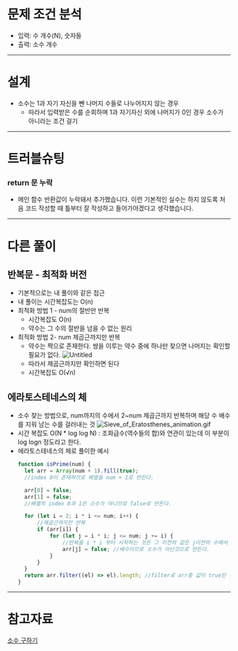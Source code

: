 # 문제 조건 분석

- 입력: 수 개수(N), 숫자들
- 출력: 소수 개수

---

# 설계

- 소수는 1과 자기 자신을 뺀 나머지 수들로 나누어지지 않는 경우
  - 따라서 입력받은 수를 순회하며 1과 자기자신 외에 나머지가 0인 경우 소수가 아니라는 조건 걸기

---

# 트러블슈팅

### return 문 누락

- 메인 함수 반환값이 누락돼서 추가했습니다. 이런 기본적인 실수는 하지 않도록 처음 코드 작성할 때 틀부터 잘 작성하고 들어가야겠다고 생각했습니다.

---

# 다른 풀이

## 반복문 - 최적화 버전

- 기본적으로는 내 풀이와 같은 접근
- 내 풀이는 시간복잡도는 O(n)
- 최적화 방법 1 - num의 절반만 반복
  - 시간복잡도 O(n)
  - 약수는 그 수의 절반을 넘을 수 없는 원리
- 최적화 방법 2- num 제곱근까지만 반복
  - 약수는 짝으로 존재한다. 쌍을 이루는 약수 중에 하나만 찾으면 나머지는 확인할 필요가 없다.
    ![Untitled](https://prod-files-secure.s3.us-west-2.amazonaws.com/78cca2b3-abb7-4956-b949-83ad406f351d/fcfe66e6-cb57-4ed9-ad7f-934db4422934/Untitled.png)
  - 따라서 제곱근까지만 확인하면 된다
  - 시간복잡도 O(√n)

## 에라토스테네스의 체

- 소수 찾는 방법으로, num까지의 수에서 2~num 제곱근까지 반복하며 해당 수 배수를 지워 남는 수를 걸러내는 것
  ![Sieve_of_Eratosthenes_animation.gif](https://prod-files-secure.s3.us-west-2.amazonaws.com/78cca2b3-abb7-4956-b949-83ad406f351d/cd39c58d-2c6a-40bc-b9c7-509628ebc886/Sieve_of_Eratosthenes_animation.gif)
- 시간 복잡도 O(N \* log log N) : 조화급수(역수들의 합)와 연관이 있는데 이 부분이 log logn 정도라고 한다.
- 에라토스테네스의 체로 풀이한 예시
  ```jsx
  function isPrime(num) {
  	let arr = Array(num + 1).fill(true);
  	//index 0이 존재하므로 배열을 num + 1로 만든다.

  	arr[0] = false;
  	arr[1] = false;
  	//배열의 index 0과 1은 소수가 아니므로 false로 만든다.

  	for (let i = 2; i * i <= num; i++) {
  		//제곱근까지만 반복
  		if (arr[i]) {
  			for (let j = i * i; j <= num; j += i) {
  				//반복을 i * i 부터 시작하는 것은 그 이전의 값은 j이전의 수에서 이미 확인했기 때문
  				arr[j] = false; //배수이므로 소수가 아닌것으로 만든다.
  			}
  		}
  	}
  	return arr.filter((el) => el).length; //filter로 arr중 값이 true인 것의 개수를 구한다.
  }
  ```

---

# 참고자료

[소수 구하기](<[https://peach-milk.tistory.com/entry/소수-구하기-자바스크립트](https://peach-milk.tistory.com/entry/%EC%86%8C%EC%88%98-%EA%B5%AC%ED%95%98%EA%B8%B0-%EC%9E%90%EB%B0%94%EC%8A%A4%ED%81%AC%EB%A6%BD%ED%8A%B8)>)
